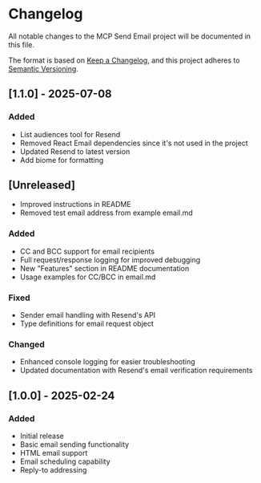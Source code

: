 # Changelog

All notable changes to the MCP Send Email project will be documented in this file.

The format is based on [Keep a Changelog](https://keepachangelog.com/en/1.0.0/),
and this project adheres to [Semantic Versioning](https://semver.org/spec/v2.0.0.html).

## [1.1.0] - 2025-07-08

### Added
- List audiences tool for Resend
- Removed React Email dependencies since it's not used in the project
- Updated Resend to latest version
- Add biome for formatting

## [Unreleased]

- Improved instructions in README
- Removed test email address from example email.md

### Added
- CC and BCC support for email recipients
- Full request/response logging for improved debugging
- New "Features" section in README documentation
- Usage examples for CC/BCC in email.md

### Fixed
- Sender email handling with Resend's API
- Type definitions for email request object

### Changed
- Enhanced console logging for easier troubleshooting
- Updated documentation with Resend's email verification requirements

## [1.0.0] - 2025-02-24
### Added
- Initial release
- Basic email sending functionality
- HTML email support
- Email scheduling capability
- Reply-to addressing